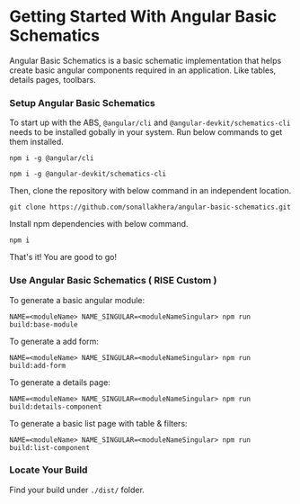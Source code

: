 # Getting Started With Angular Basic Schematics

Angular Basic Schematics is a basic schematic implementation that helps create basic angular components required in an application. Like tables, details pages, toolbars.

### Setup Angular Basic Schematics

To start up with the ABS, `@angular/cli` and `@angular-devkit/schematics-cli` needs to be installed gobally in your system. Run below commands to get them installed.
```
npm i -g @angular/cli
```
```
npm i -g @angular-devkit/schematics-cli
```

Then, clone the repository with below command in an independent location.
```
git clone https://github.com/sonallakhera/angular-basic-schematics.git
```

Install npm dependencies with below command.
```
npm i
```

That's it! You are good to go!


### Use Angular Basic Schematics ( RISE Custom )

To generate a basic angular module:
```
NAME=<moduleName> NAME_SINGULAR=<moduleNameSingular> npm run build:base-module
```

To generate a add form:
```
NAME=<moduleName> NAME_SINGULAR=<moduleNameSingular> npm run build:add-form
```

To generate a details page:
```
NAME=<moduleName> NAME_SINGULAR=<moduleNameSingular> npm run build:details-component
```

To generate a basic list page with table & filters:
```
NAME=<moduleName> NAME_SINGULAR=<moduleNameSingular> npm run build:list-component
```


### Locate Your Build

Find your build under `./dist/` folder.



 

